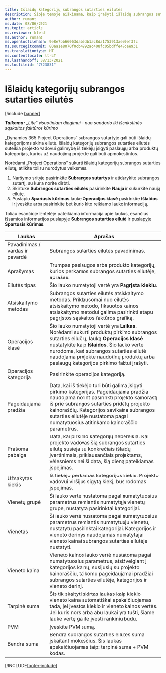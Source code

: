 ```yaml
---
title: Išlaidų kategorijų subrangos sutarties eilutės
description: Šioje temoje aiškinama, kaip įrašyti išlaidų subrangos sutarties eilutes, ir šiuos laukus panaudoti norint įrašyti pirkimo iš tiekėjų laiką.
author: rumant
ms.date: 08/06/2021
ms.topic: article
ms.reviewer: kfend
ms.author: rumant
ms.openlocfilehash: 9e8e7bb66063dab6db1ac8da1753913aee0ef3fc
ms.sourcegitcommit: 80aa1e8070f0cb4992ac408fc05bdffe47cee931
ms.translationtype: HT
ms.contentlocale: lt-LT
ms.lasthandoff: 08/13/2021
ms.locfileid: "7323831"
---
```

#  <a name="subcontract-lines-for-expense-categories"></a>Išlaidų kategorijų subrangos sutarties eilutės

[!include [banner](../../includes/dataverse-preview.md)]

_**Taikoma:** „Lite“ visuotiniam diegimui – nuo sandorio iki išankstinės sąskaitos faktūros kūrimo_

„Dynamics 365 Project Operations“ subrangos sutartyje gali būti išlaidų kategorijoms skirta eilutė. Išlaidų kategorijų subrangos sutarties eilutės suteikia projekto vadovui galimybę iš tiekėjų įsigyti paslaugų arba produktų kategorijas, kurios už naudojimą projekte gali būti apmokestintos.

Norėdami „Project Operations“ sukurti išlaidų kategorijų subrangos sutarties eilutę, atlikite toliau nurodytus veiksmus.

1. Naršymo srityje pasirinkite **Subrangos sutartys** ir atidarykite subrangos sutartį, su kuria norite dirbti.
2. Skirtuke **Subrangos sutarties eilutės** pasirinkite **Nauja** ir sukurkite naują eilutę.
3. Puslapio **Spartusis kūrimas** lauke **Operacijos klasė** pasirinkite **Išlaidos** ir įveskite arba pasirinkite bet kurio kito reikiamo lauko informaciją.

Toliau esančioje lentelėje pateikiama informacija apie laukus, esančius išsamios informacijos puslapyje **Subrangos sutarties eilutė** ir puslapyje **Spartusis kūrimas**.

| **Laukas** |  **Aprašas** |
| ----------| ---------------- |
| Pavadinimas / vardas ir pavardė | Subrangos sutarties eilutės pavadinimas. |
| Aprašymas | Trumpas paslaugos arba produkto kategorijų, kurios perkamos subrangos sutarties eilutėje, aprašas. |
| Eilutės tipas | Šio lauko numatytoji vertė yra **Pagrįsta kiekiu**.  |
| Atsiskaitymo metodas | Subrangos sutarties eilutės atsiskaitymo metodas. Priklausomai nuo eilutės atsiskaitymo metodo, fiksuotos kainos atsiskaitymo metodui galima pasirinkti etapu pagrįstos sąskaitos faktūros grafiką.  |
| Operacijos klasė | Šio lauko numatytoji vertė yra **Laikas**. Norėdami sukurti produktų pirkimo subrangos sutarties eilučių, lauką **Operacijos klasė** nustatykite kaip **Išlaidos**. Šio lauko verte nurodoma, kad subrangos sutarties eilutė naudojama projekte naudotinų produktų arba paslaugų kategorijos pirkimo faktui įrašyti. |
| Operacijos kategorija | Pasirinkite operacijos kategoriją. |
| Pageidaujama pradžia | Data, kai iš tiekėjo turi būti galima įsigyti pirkimo kategorijas. Pageidaujama pradžia naudojama norint pasirinkti projekto kainoraštį iš prie subrangos sutarties pridėtų projekto kainoraščių. Kategorijos savikaina subrangos sutarties eilutėje nustatoma pagal numatytuosius atitinkamo kainoraščio parametrus. |
| Prašoma pabaiga | Data, kai pirkimo kategorijų nebereikia. Kai projekto vadovas šią subrangos sutarties eilutę susieja su konkrečiais išlaidų įvertinimais, priklausančiais projektams, vėlesniems nei ši data, šią dieną pateikiamas įspėjimas. |
| Užsakytas kiekis | Iš tiekėjo perkamas kategorijos kiekis. Projekto vadovui viršijus sigytą kiekį, bus rodomas įspėjimas.  |
| Vienetų grupė | Ši lauko vertė nustatoma pagal numatytuosius parametrus remiantis numatytąja vienetų grupe, nustatyta pasirinktai kategorijai. |
| Vienetas | Ši lauko vertė nustatoma pagal numatytuosius parametrus remiantis numatytuoju vienetu, nustatytu pasirinktai kategorijai. Kategorijos ir vieneto derinys naudojamas numatytajai vieneto kainai subrangos sutarties eilutėje nustatyti. |
| Vieneto kaina | Vieneto kainos lauko vertė nustatoma pagal numatytuosius parametrus, atsižvelgiant į kategorijos kainų, susijusių su projekto kainoraščiu, taikomu pageidaujamai pradžiai subrangos sutarties eilutėje, kategorijos ir vieneto derinį.  |
| Tarpinė suma | Šis tik skaityti skirtas laukas kaip kiekio vieneto kaina automatiškai apskaičiuojamas tada, jei įvestos kiekio ir vieneto kainos vertės. Jei kuris nors arba abu laukai yra tušti, šiame lauke vertę galite įvesti rankiniu būdu.  |
| PVM | Įveskite PVM sumą.  |
| Bendra suma | Bendra subrangos sutarties eilutės suma įskaitant mokesčius. Šis laukas apskaičiuojamas taip: tarpinė suma + PVM kodas.  |


[!INCLUDE[footer-include](../../includes/footer-banner.md)]
